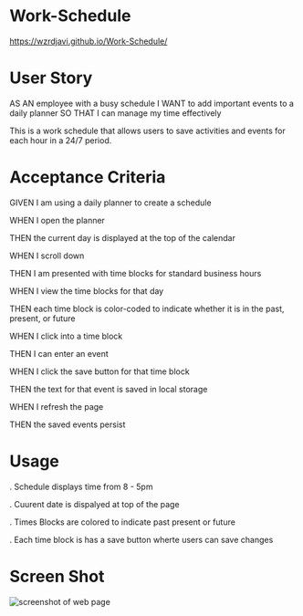 # Work-Schedule

https://wzrdjavi.github.io/Work-Schedule/

# User Story
AS AN employee with a busy schedule
I WANT to add important events to a daily planner
SO THAT I can manage my time effectively

This is a work schedule that allows users to save activities and events for each hour in a 24/7 period. 

# Acceptance Criteria


GIVEN I am using a daily planner to create a schedule

WHEN I open the planner

THEN the current day is displayed at the top of the calendar

WHEN I scroll down

THEN I am presented with time blocks for standard business hours

WHEN I view the time blocks for that day

THEN each time block is color-coded to indicate whether it is in the past, present, or future

WHEN I click into a time block

THEN I can enter an event

WHEN I click the save button for that time block

THEN the text for that event is saved in local storage

WHEN I refresh the page

THEN the saved events persist

# Usage
. Schedule displays time from 8 - 5pm

. Cuurent date is dispalyed at top of the page

. Times Blocks are colored to indicate past present or future

. Each time block is has a save button wherte users can save changes

# Screen Shot
![screenshot of web page](https://user-images.githubusercontent.com/104227111/183211895-c544f987-5ae1-44dc-8ebf-f546ae27ce89.PNG)

